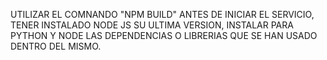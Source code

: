 UTILIZAR EL COMNANDO "NPM BUILD" ANTES DE INICIAR EL SERVICIO, TENER INSTALADO NODE JS SU ULTIMA VERSION, INSTALAR PARA PYTHON Y NODE LAS DEPENDENCIAS O LIBRERIAS QUE SE HAN USADO DENTRO DEL MISMO.
